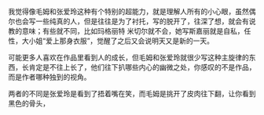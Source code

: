 我觉得像毛姆和张爱玲这种有个特别的超能力，就是理解人所有的小心眼，虽然偶尔也会写一些纯真的人，但是往往是为了衬托，写的脱开了，往深了想，就会有说教的意味；有些就不同，比如玛格丽特 米切尔就不会，她写斯嘉丽就是自私，任性，大小姐“爱上那身衣服”，觉醒了之后又会说明天又是新的一天。

可能更多人喜欢在作品里看到人的成长，但毛姆和张爱玲就很少写这种主旋律的东西，长肯定是不往上长了，他们往下扒哪些内心的幽微之处，你感叹的不是作品，而是作者哪种独到的视角。

两者的不同是张爱玲是看到了捂着嘴在笑，而毛姆是挑开了皮肉往下翻，让你看到黑色的骨头，